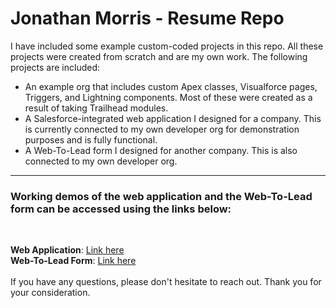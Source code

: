 # Jonathan Morris - Resume Repo
I have included some example custom-coded projects in this repo. All these projects were created from scratch and are my own work. The following projects are included:
* An example org that includes custom Apex classes, Visualforce pages, Triggers, and Lightning components. Most of these were created as a result of taking Trailhead modules.
* A Salesforce-integrated web application I designed for a company. This is currently connected to my own developer org for demonstration purposes and is fully functional.
* A Web-To-Lead form I designed for another company. This is also connected to my own developer org.
---
### Working demos of the web application and the Web-To-Lead form can be accessed using the links below:
<br>

__Web Application__: [Link here](https://000516386.production.codepen.plumbing "Web Application")<br>
__Web-To-Lead Form__: [Link here](https://jsfiddle.net/JonathanMorris/bf2kLq7x/10/show "Web-To-Lead Form")<br><br>
If you have any questions, please don't hesitate to reach out. Thank you for your consideration.